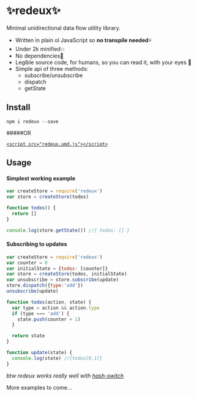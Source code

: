 # ✨redeux✨
Minimal unidirectional data flow utility library.

- Written in plain ol JavaScript so **no transpile needed**⚡️
- Under 2k minified💥
- No dependencies🌟
- Legible source code, for humans, so you can read it, with your eyes 👀
- Simple api of three methods:
    - subscribe/unsubscribe
    - dispatch
    - getState

## Install

`npm i redeux --save`

#####OR

[`<script src="redeux.umd.js"></script>`](https://github.com/kristoferjoseph/redeux/blob/master/example.html)

## Usage

#### Simplest working example

```js
var createStore = require('redeux')
var store = createStore(todos)

function todos() {
  return []
}

console.log(store.getState()) //{ todos: [] }
```

#### Subscribing to updates

```js
var createStore = require('redeux')
var counter = 0
var initialState = {todos: [counter]}
var store = createStore(todos, initialState)
var unsubscribe = store.subscribe(update)
store.dispatch({type:'add'})
unsubscribe(update)

function todos(action, state) {
  var type = action && action.type
  if (type === 'add') {
    state.push(counter + 1)
  }

  return state
}

function update(state) {
  console.log(state) //{todos[0,1]}
}
```

_btw redeux works really well with [hash-switch](https://github.com/kristoferjoseph/hash-switch)_

More examples to come...
